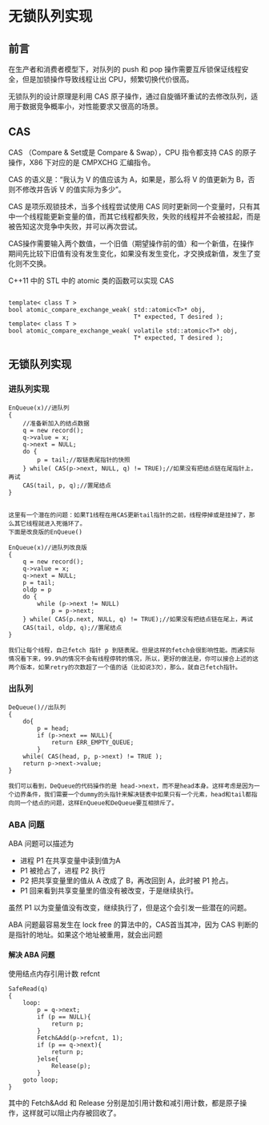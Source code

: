 # 无锁队列实现
## 前言
在生产者和消费者模型下，对队列的 push 和 pop 操作需要互斥锁保证线程安全，但是加锁操作导致线程让出 CPU，频繁切换代价很高。

无锁队列的设计原理是利用 CAS 原子操作，通过自旋循环重试的去修改队列，适用于数据竞争概率小，对性能要求又很高的场景。

## CAS 
CAS （Compare & Set或是 Compare & Swap），CPU 指令都支持 CAS 的原子操作，X86 下对应的是 CMPXCHG 汇编指令。

CAS 的语义是：“我认为 V 的值应该为 A，如果是，那么将 V 的值更新为 B，否则不修改并告诉 V 的值实际为多少”。

CAS 是项乐观锁技术，当多个线程尝试使用 CAS 同时更新同一个变量时，只有其中一个线程能更新变量的值，而其它线程都失败，失败的线程并不会被挂起，而是被告知这次竞争中失败，并可以再次尝试。

CAS操作需要输入两个数值，一个旧值（期望操作前的值）和一个新值，在操作期间先比较下旧值有没有发生变化，如果没有发生变化，才交换成新值，发生了变化则不交换。

C++11 中的 STL 中的 atomic 类的函数可以实现 CAS
```

template< class T >
bool atomic_compare_exchange_weak( std::atomic<T>* obj,
                                   T* expected, T desired );
template< class T >
bool atomic_compare_exchange_weak( volatile std::atomic<T>* obj,
                                   T* expected, T desired );
```

## 无锁队列实现
### 进队列实现
```
EnQueue(x)//进队列
{
    //准备新加入的结点数据
    q = new record();
    q->value = x;
    q->next = NULL;
    do {
        p = tail;//取链表尾指针的快照
    } while( CAS(p->next, NULL, q) != TRUE);//如果没有把结点链在尾指针上，再试
    CAS(tail, p, q);//置尾结点
}


这里有一个潜在的问题：如果T1线程在用CAS更新tail指针的之前，线程停掉或是挂掉了，那么其它线程就进入死循环了。
下面是改良版的EnQueue()

EnQueue(x)//进队列改良版
{
    q = new record();
    q->value = x;
    q->next = NULL;
    p = tail;
    oldp = p
    do {
        while (p->next != NULL)
            p = p->next;
    } while( CAS(p.next, NULL, q) != TRUE);//如果没有把结点链在尾上，再试
    CAS(tail, oldp, q);//置尾结点
}

我们让每个线程，自己fetch 指针 p 到链表尾。但是这样的fetch会很影响性能。而通实际情况看下来，99.9%的情况不会有线程停转的情况，所以，更好的做法是，你可以接合上述的这两个版本，如果retry的次数超了一个值的话（比如说3次），那么，就自己fetch指针。

```
### 出队列

```
DeQueue()//出队列
{
    do{
        p = head;
        if (p->next == NULL){
            return ERR_EMPTY_QUEUE;
        }
    while( CAS(head, p, p->next) != TRUE );
    return p->next->value;
}

我们可以看到，DeQueue的代码操作的是 head->next，而不是head本身。这样考虑是因为一个边界条件，我们需要一个dummy的头指针来解决链表中如果只有一个元素，head和tail都指向同一个结点的问题，这样EnQueue和DeQueue要互相排斥了。
```

### ABA 问题
ABA 问题可以描述为
- 进程 P1 在共享变量中读到值为A
- P1 被抢占了，进程 P2 执行
- P2 把共享变量里的值从 A 改成了 B，再改回到 A，此时被 P1 抢占。
- P1 回来看到共享变量里的值没有被改变，于是继续执行。

虽然 P1 以为变量值没有改变，继续执行了，但是这个会引发一些潜在的问题。

ABA 问题最容易发生在 lock free 的算法中的，CAS首当其冲，因为 CAS 判断的是指针的地址。如果这个地址被重用，就会出问题

#### 解决 ABA 问题
使用结点内存引用计数 refcnt
```
SafeRead(q)
{
    loop:
        p = q->next;
        if (p == NULL){
            return p;
        }
        Fetch&Add(p->refcnt, 1);
        if (p == q->next){
            return p;
        }else{
            Release(p);
        }
    goto loop;
}
```
其中的 Fetch&Add 和 Release 分别是加引用计数和减引用计数，都是原子操作，这样就可以阻止内存被回收了。
